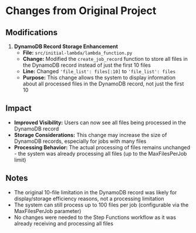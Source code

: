 # Changes from Original Project

## Modifications

1. **DynamoDB Record Storage Enhancement**
   - **File:** `src/initial-lambda/lambda_function.py`
   - **Change:** Modified the `create_job_record` function to store all files in the DynamoDB record instead of just the first 10 files
   - **Line:** Changed `'file_list': files[:10]` to `'file_list': files`
   - **Purpose:** This change allows the system to display information about all processed files in the DynamoDB record, not just the first 10

## Impact

- **Improved Visibility:** Users can now see all files being processed in the DynamoDB record
- **Storage Considerations:** This change may increase the size of DynamoDB records, especially for jobs with many files
- **Processing Behavior:** The actual processing of files remains unchanged - the system was already processing all files (up to the MaxFilesPerJob limit)

## Notes

- The original 10-file limitation in the DynamoDB record was likely for display/storage efficiency reasons, not a processing limitation
- The system can still process up to 100 files per job (configurable via the MaxFilesPerJob parameter)
- No changes were needed to the Step Functions workflow as it was already receiving and processing all files
